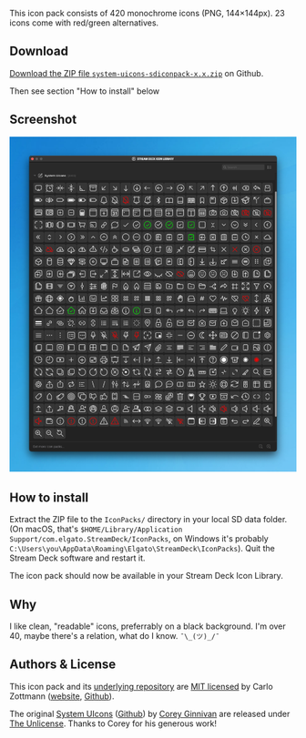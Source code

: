 <script async defer data-website-id="983a2928-5de1-46ad-a87c-3da0c9765578" src="https://carlo-umami.herokuapp.com/umami.js"></script>

This icon pack consists of 420 monochrome icons (PNG, 144×144px). 23 icons come
with red/green alternatives.

## Download

[Download the ZIP file `system-uicons-sdiconpack-x.x.zip`](https://github.com/carlo/streamdeck-iconpack-system-uicons/releases/latest)
on Github.

Then see section "How to install" below

## Screenshot

![Screenshot of v1.1](./img/screenshot-1.1.png)

## How to install

Extract the ZIP file to the `IconPacks/` directory in your local SD data folder. (On
macOS, that's `$HOME/Library/Application Support/com.elgato.StreamDeck/IconPacks`,
on Windows it's probably `C:\Users\you\AppData\Roaming\Elgato\StreamDeck\IconPacks`).
Quit the Stream Deck software and restart it.

The icon pack should now be available in your Stream Deck Icon Library.

## Why

I like clean, "readable" icons, preferrably on a black background. I'm over 40,
maybe there's a relation, what do I know. `¯\_(ツ)_/¯`

## Authors & License

This icon pack and its [underlying repository](https://github.com/carlo/streamdeck-iconpack-system-uicons)
are [MIT licensed](https://github.com/carlo/streamdeck-iconpack-system-uicons/blob/main/LICENSE.md)
by Carlo Zottmann ([website](https://zottmann.org),
[Github](https://github.com/carlo)).

The original [System UIcons](https://systemuicons.com/)
([Github](https://github.com/CoreyGinnivan/system-uicons)) by
[Corey Ginnivan](https://corey.ginnivan.net/) are released under
[The Unlicense](https://github.com/CoreyGinnivan/system-uicons/blob/master/LICENSE).
Thanks to Corey for his generous work!
